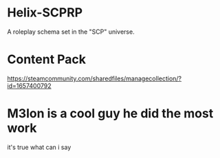 # Helix-SCPRP
A roleplay schema set in the "SCP" universe.

# Content Pack
https://steamcommunity.com/sharedfiles/managecollection/?id=1657400792

# M3lon is a cool guy he did the most work
it's true what can i say

